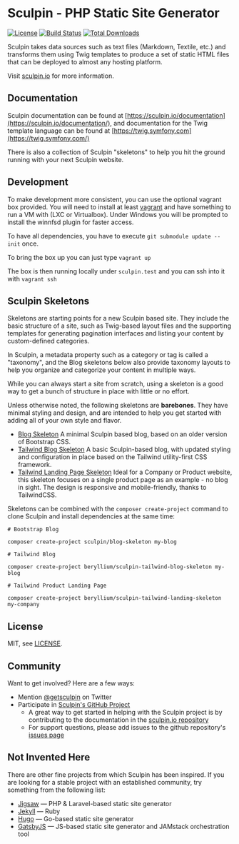 Sculpin - PHP Static Site Generator
===================================

[![License](https://poser.pugx.org/sculpin/sculpin/license.svg)](https://packagist.org/packages/sculpin/sculpin)
[![Build Status](https://travis-ci.org/sculpin/sculpin.svg?branch=develop)](https://travis-ci.org/sculpin/sculpin)
[![Total Downloads](https://poser.pugx.org/sculpin/sculpin/downloads.svg)](https://packagist.org/packages/sculpin/sculpin)

Sculpin takes data sources such as text files (Markdown, Textile, etc.) and
transforms them using Twig templates to produce a set of static HTML files that
can be deployed to almost any hosting platform.

Visit [sculpin.io](https://sculpin.io) for more information.

Documentation
-------------

Sculpin documentation can be found at [https://sculpin.io/documentation](https://sculpin.io/documentation/),
and documentation for the Twig template  language can be found at [https://twig.symfony.com](https://twig.symfony.com/)

There is also a collection of Sculpin "skeletons" to help you hit the ground 
running with your next Sculpin website.

Development
-----------

To make development more consistent, you can use the optional vagrant box provided. 
You will need to install at least [vagrant](https://www.vagrantup.com/) and have 
something to run a VM with (LXC or Virtualbox). Under Windows you will be prompted 
to install the winnfsd plugin for faster access.

To have all dependencies, you have to execute `git submodule update --init` once.

To bring the box up you can just type `vagrant up`

The box is then running locally under `sculpin.test` and you can ssh into it with `vagrant ssh`


Sculpin Skeletons
-----------------

Skeletons are starting points for a new Sculpin based site. They include the 
basic structure of a site, such as Twig-based layout files and the supporting 
templates for generating pagination interfaces and listing your content by 
custom-defined categories.

In Sculpin, a metadata property such as a category or tag is called a "taxonomy",
and the Blog skeletons below also provide taxonomy layouts to help you organize 
and categorize your content in multiple ways.

While you can always start a site from scratch, using a skeleton is a good way
to get a bunch of structure in place with little or no effort.

Unless otherwise noted, the following skeletons are **barebones**. They have
minimal styling and design, and are intended to help you get started with adding 
all of your own style and flavor.

 * [Blog Skeleton](https://github.com/sculpin/sculpin-blog-skeleton)
   A minimal Sculpin based blog, based on an older version of Bootstrap CSS.
 * [Tailwind Blog Skeleton](https://github.com/beryllium/sculpin-tailwind-blog-skeleton)
   A basic Sculpin-based blog, with updated styling and configuration in place
   based on the Tailwind utility-first CSS framework.
 * [Tailwind Landing Page Skeleton](https://github.com/beryllium/sculpin-tailwind-landing-skeleton)
   Ideal for a Company or Product website, this skeleton focuses on a single
   product page as an example - no blog in sight. The design is responsive and 
   mobile-friendly, thanks to TailwindCSS.

Skeletons can be combined with the `composer create-project` command to clone
Sculpin and install dependencies at the same time:

```
# Bootstrap Blog

composer create-project sculpin/blog-skeleton my-blog

# Tailwind Blog

composer create-project beryllium/sculpin-tailwind-blog-skeleton my-blog

# Tailwind Product Landing Page

composer create-project beryllium/sculpin-tailwind-landing-skeleton my-company
```

License
-------

MIT, see [LICENSE](/LICENSE).

Community
---------

Want to get involved? Here are a few ways:

* Mention [@getsculpin](https://twitter.com/getsculpin) on Twitter
* Participate in [Sculpin's GitHub Project](https://github.com/sculpin/sculpin)
  * A great way to get started in helping with the Sculpin project is by 
    contributing to the documentation in the [sculpin.io repository](https://github.com/sculpin/sculpin.io/)
  * For support questions, please add issues to the github repository's
    [issues page](https://github.com/sculpin/sculpin/issues)

Not Invented Here
-----------------

There are other fine projects from which Sculpin has been inspired. If you are 
looking for a stable project with an established community, try something from 
the following list:

 * [Jigsaw](https://jigsaw.tighten.co/) &mdash; PHP & Laravel-based static site generator
 * [Jekyll](https://jekyllrb.com/) &mdash; Ruby
 * [Hugo](https://gohugo.io/) &mdash; Go-based static site generator
 * [GatsbyJS](https://www.gatsbyjs.org/) &mdash; JS-based static site generator and JAMstack orchestration tool
